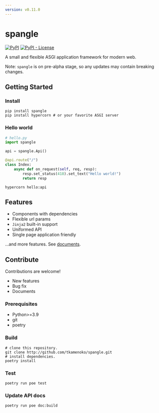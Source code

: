 ```yaml
---
version: v0.11.0
---
```


# spangle

[![PyPI](https://img.shields.io/pypi/v/spangle)](https://pypi.org/project/spangle/)
[![PyPI - License](https://img.shields.io/pypi/l/spangle)](https://pypi.org/project/spangle/)

A small and flexible ASGI application framework for modern web.

Note: `spangle` is on pre-alpha stage, so any updates may contain breaking changes.

## Getting Started

### Install

```shell
pip install spangle
pip install hypercorn # or your favorite ASGI server
```

### Hello world

```python
# hello.py
import spangle

api = spangle.Api()

@api.route("/")
class Index:
    async def on_request(self, req, resp):
        resp.set_status(418).set_text("Hello world!")
        return resp

```

```shell
hypercorn hello:api
```

## Features

- Components with dependencies
- Flexible url params
- `Jinja2` built-in support
- Uniformed API
- Single page application friendly

...and more features. See [documents](http://tkamenoko.github.io/spangle).

## Contribute

Contributions are welcome!

- New features
- Bug fix
- Documents

### Prerequisites

- Python>=3.9
- git
- poetry

### Build

```shell
# clone this repository.
git clone http://github.com/tkamenoko/spangle.git
# install dependencies.
poetry install
```

### Test

```shell
poetry run poe test
```

### Update API docs

```shell
poetry run poe doc:build
```
